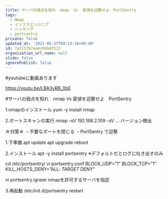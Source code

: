 ```yaml
---
title: サーバの弱点を知れ　nmap  Vs  密偵を迎撃せよ　PortSentry
tags:
  - Nmap
  - インフラエンジニア
  - ハッキング
  - portcentry
private: false
updated_at: '2021-05-27T09:13:16+09:00'
id: 7afc37b7ee6c06bd7512
organization_url_name: null
slide: false
ignorePublish: false
---
```

#youtubeに動画あります

https://youtu.be/LBA3yRB_0bE


#サーバの弱点を知れ　nmap  Vs  密偵を迎撃せよ　PortSentry

1.nmapのインストール
yum -y install nmap

2.ポートスキャンの実行
nmap -sV 192.168.2.109
-sV … バージョン検出

☆対策☆
・不要なポートを閉じる
・PortSentry で迎撃

1.下準備
apt update
apt upgrade
reboot

2.インストール
apt -y install portsentry
※デフォルトだとログに吐き出すのみ

cd /etc/portsentry/
vi portsentry.conf
BLOCK_UDP=”1”
BLOCK_TCP=”1”
KILL_HOSTS_DENY=”ALL: $TARGET$ DENY”

vi portsentry.igneer
nmapを許可するサーバを指定

3.再起動
/etc/init.d/portsentry restart

